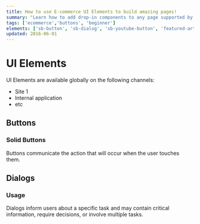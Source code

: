 ```yaml
---
title: How to use E-commerce UI Elements to build amazing pages!
summary: "Learn how to add drop-in components to any page supported by components."
tags: ['ecommerce','buttons', 'beginner']
elements: ['sb-button', 'sb-dialog', 'sb-youtube-button', 'featured-articles']
updated: 2016-06-01
---
```


# UI Elements

UI Elements are available globally on the following channels:
* Site 1
* Internal application
* etc

## Buttons

### Solid Buttons
Buttons communicate the action that will occur when the user touches them.

<sb-button></sb-button>

## Dialogs

### Usage
Dialogs inform users about a specific task and may contain critical information, require decisions, or involve multiple tasks.